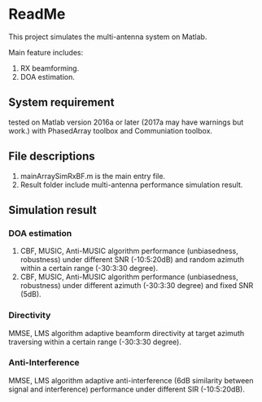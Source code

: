 # ReadMe #

This project simulates the multi-antenna system on Matlab.

Main feature includes:
1. RX beamforming.
2. DOA estimation.

## System requirement ##
tested on Matlab version 2016a or later (2017a may have warnings but work.) with PhasedArray toolbox and Communiation toolbox.

## File descriptions ##

1. mainArraySimRxBF.m is the main entry file.
2. Result folder include multi-antenna performance simulation result.

## Simulation result ##

### DOA estimation ###
1. CBF, MUSIC, Anti-MUSIC algorithm performance (unbiasedness, robustness) under different SNR (-10:5:20dB) and random azimuth within a certain range (-30:3:30 degree).
2. CBF, MUSIC, Anti-MUSIC algorithm performance (unbiasedness, robustness) under different azimuth (-30:3:30 degree) and fixed SNR (5dB).

### Directivity ###
MMSE, LMS algorithm adaptive beamform directivity at target azimuth traversing within a certain range (-30:3:30 degree).

### Anti-Interference ###
MMSE, LMS algorithm adaptive anti-interference (6dB similarity between signal and interference) performance under different SIR (-10:5:20dB).